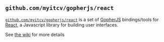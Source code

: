## `github.com/myitcv/gopherjs/react`

[`github.com/myitcv/gopherjs/react`](https://godoc.org/github.com/myitcv/gopherjs/react) is a set of
[GopherJS](https://github.com/gopherjs/gopherjs) bindings/tools for [React](https://facebook.github.io/react/), a
Javascript library for building user interfaces.

See [the wiki](https://github.com/myitcv/gopherjs/wiki) for more details
